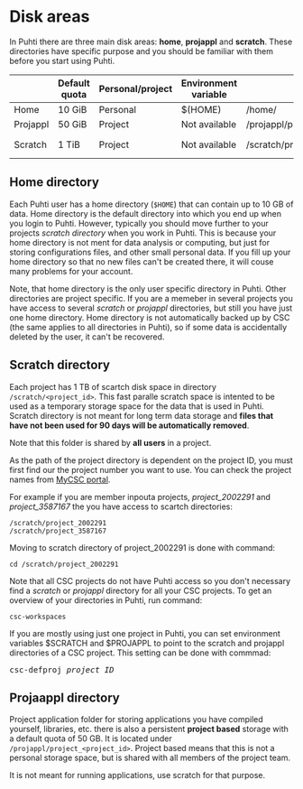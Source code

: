 # Disk areas

In Puhti there are three main disk areas: **home**, **projappl** and **scratch**.
These directories have specific purpose and you should be familiar with them before you start using Puhti.

|        |  Default quota   | Personal/project |  Environment variable |  path                          | Cleaning       |
|--------|------------------|------------------|-----------------------|--------------------------------|----------------|  
| Home   | 10 GiB           | Personal         | $(HOME)               | /home/<user-name>              |  No            | 
| Projappl | 50 GiB         | Project          |   Not available       | /projappl/project_<project_id> | No             |
| Scratch | 1 TiB           | Project          |   Not available       | /scratch/project_<project_id>  | Yes - 90 days  |


## Home directory

Each Puhti user has a home directory (`$HOME`) that can contain up to 10 GB of data.
Home directory is the default directory into which you end up when you login to Puhti. 
However, typically you should move further to your projects _scratch directory_ when you work in Puhti.
This is because your home directory is not ment for data analysis or computing, but just for storing configurations files, 
and other small personal data. If you fill up your home directory so that no new files can't be created there, it will couse many problems for your account.

Note, that home directory is the only user specific directory in Puhti. Other directories are project specific. If you are a memeber in several projects you have access to several _scratch_ or _projappl_ directories, but still you have just one home directory. Home directory is not automatically backed up by CSC (the same applies to all directories in Puhti), so if some data is accidentally deleted by the user, it can't be recovered.

## Scratch directory

Each project has 1 TB of scartch disk space in directory `/scratch/<project_id>`.
This fast paralle scratch space is intented to be used as a temporary storage space for the data that is used in Puhti.
Scratch directory is not meant for long term data storage and **files that have not been used for 90 days will be
automatically removed**.

Note that this folder is shared by **all users** in a project. 

As the path of the project directory is dependent on the project ID, you must first find our the project number you want to use.
You can check the project names from [MyCSC portal](https://my.csc.fi). 

For example if you are member inpouta projects, _project_2002291_ and _project_3587167_ the you have access to scartch directories:
```
/scratch/project_2002291
/scratch/project_3587167
```
Moving to scratch directory of project_2002291 is done with command:
```
cd /scratch/project_2002291
```
Note that all CSC projects do not have Puhti access so you don't necessary find a _scratch_ or _projappl_ directory for all your CSC projects. To get an overview of your directories in Puhti, run command:
```
csc-workspaces
```
If you are mostly using just one project in Puhti, you can set environment variables $SCRATCH and $PROJAPPL to point to the scratch and projappl directories of a CSC project. This setting can be done with commmad:
<pre>
csc-defproj <i>project_ID</i>
</pre>




## Projaappl directory

Project application folder for storing applications you have compiled yourself, libraries,
etc. there is also a persistent **project based** storage with a
default quota of 50 GB. It is located under
`/projappl/project_<project_id>`.  Project based means that this is
not a personal storage space, but is shared with all members of the
project team.

It is not meant for running applications, use scratch for that
purpose.



